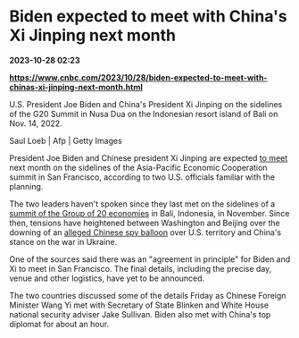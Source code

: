 # Biden expected to meet with China's Xi Jinping next month

**2023-10-28 02:23**

**https://www.cnbc.com/2023/10/28/biden-expected-to-meet-with-chinas-xi-jinping-next-month.html**

U.S. President Joe Biden and China's President Xi Jinping on the sidelines of the G20 Summit in Nusa Dua on the Indonesian resort island of Bali on Nov. 14, 2022.

Saul Loeb | Afp | Getty Images

President Joe Biden and Chinese president Xi Jinping are expected [to meet](https://www.nbcnews.com/news/world/chinas-top-diplomat-visit-washington-step-biden-xi-meeting-rcna119154) next month on the sidelines of the Asia-Pacific Economic Cooperation summit in San Francisco, according to two U.S. officials familiar with the planning.

The two leaders haven't spoken since they last met on the sidelines of a [summit of the Group of 20 economies](https://www.nbcnews.com/politics/joe-biden/biden-will-seek-establish-red-lines-high-stakes-meeting-chinas-xi-rcna56970) in Bali, Indonesia, in November. Since then, tensions have heightened between Washington and Beijing over the downing of an [alleged Chinese spy balloon](https://www.nbcnews.com/news/us-downed-chinese-spy-balloon-carolina-coast-will-attempt-recover-debr-rcna69165) over U.S. territory and China's stance on the war in Ukraine.

One of the sources said there was an "agreement in principle" for Biden and Xi to meet in San Francisco. The final details, including the precise day, venue and other logistics, have yet to be announced.

The two countries discussed some of the details Friday as Chinese Foreign Minister Wang Yi met with Secretary of State Blinken and White House national security adviser Jake Sullivan. Biden also met with China's top diplomat for about an hour.